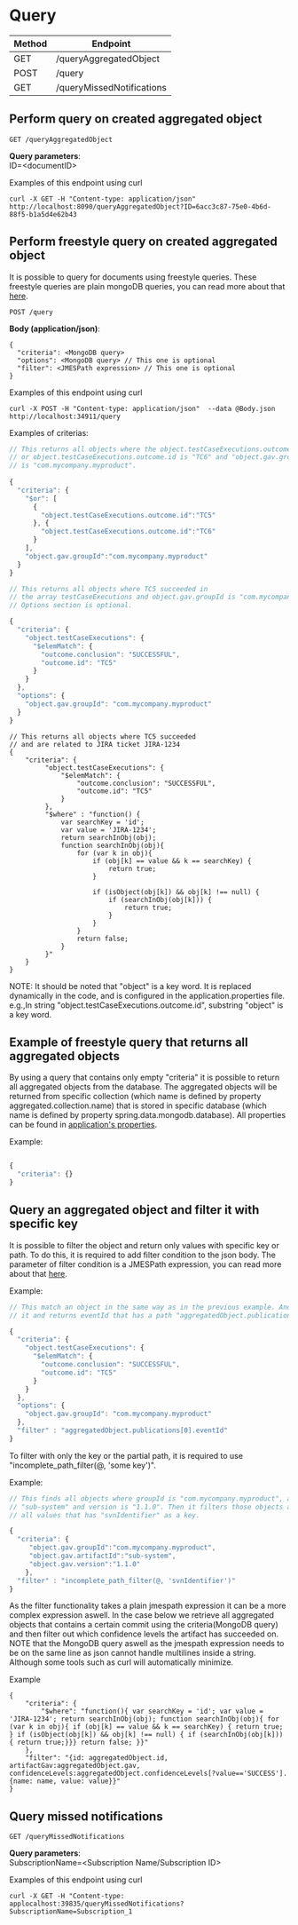 # Query 

|Method|Endpoint             |
|------|---------------------|
|GET   |/queryAggregatedObject|
|POST   |/query|
|GET   |/queryMissedNotifications|

## Perform query on created aggregated object
    GET /queryAggregatedObject  
  
**Query parameters**:  
ID=\<documentID\>  
  
Examples of this endpoint using curl  

    curl -X GET -H "Content-type: application/json"  http://localhost:8090/queryAggregatedObject?ID=6acc3c87-75e0-4b6d-88f5-b1a5d4e62b43

## Perform freestyle query on created aggregated object  
It is possible to query for documents using freestyle queries. These freestyle queries are plain mongoDB queries, you can read more about that [here](https://docs.mongodb.com/manual/tutorial/query-documents/).

    POST /query

**Body (application/json)**:  

    {  
      "criteria": <MongoDB query>  
      "options": <MongoDB query> // This one is optional
      "filter": <JMESPath expression> // This one is optional
    }  
  
Examples of this endpoint using curl  
 
    curl -X POST -H "Content-type: application/json"  --data @Body.json http://localhost:34911/query
    
Examples of criterias:  
``` javascript
// This returns all objects where the object.testCaseExecutions.outcome.id is"TC5"  
// or object.testCaseExecutions.outcome.id is "TC6" and "object.gav.groupId"  
// is "com.mycompany.myproduct".
 
{
  "criteria": {
    "$or": [
      {
        "object.testCaseExecutions.outcome.id":"TC5"
      }, {
        "object.testCaseExecutions.outcome.id":"TC6"
      }
    ],
    "object.gav.groupId":"com.mycompany.myproduct"
  }
}
```

``` javascript
// This returns all objects where TC5 succeeded in 
// the array testCaseExecutions and object.gav.groupId is "com.mycompany.myproduct".
// Options section is optional.

{
  "criteria": {
    "object.testCaseExecutions": {
      "$elemMatch": {
        "outcome.conclusion": "SUCCESSFUL",
        "outcome.id": "TC5"
      }
    }
  },
  "options": {
    "object.gav.groupId": "com.mycompany.myproduct"
  }
}

```

```
// This returns all objects where TC5 succeeded 
// and are related to JIRA ticket JIRA-1234
{
    "criteria": {   
         "object.testCaseExecutions": {
             "$elemMatch": {
                 "outcome.conclusion": "SUCCESSFUL",
                 "outcome.id": "TC5"
             }
         },
         "$where" : "function() {
             var searchKey = 'id';
             var value = 'JIRA-1234';        
             return searchInObj(obj);
             function searchInObj(obj){                            
                 for (var k in obj){           
                     if (obj[k] == value && k == searchKey) {                     
                         return true;                        
                     }
          
                     if (isObject(obj[k]) && obj[k] !== null) {              
                         if (searchInObj(obj[k])) {
                             return true;
                         }
                     }          
                 }                         
                 return false;
             }   
         }"     
    }
}
```
NOTE: It should be noted that "object" is a key word.  It is replaced dynamically in the code, and is configured in the application.properties file. e.g.,In string "object.testCaseExecutions.outcome.id", substring "object" is a key word.

## Example of freestyle query that returns all aggregated objects
By using a query that contains only empty "criteria" it is possible to return all aggregated objects from the database. The aggregated objects will be returned from specific collection (which name is defined by property aggregated.collection.name) that is stored in specific database (which name is defined by property spring.data.mongodb.database). All properties can be found in [application's properties](https://github.com/Ericsson/eiffel-intelligence/blob/master/src/main/resources/application.properties).

Example:
``` javascript

{
  "criteria": {}
}

```

## Query an aggregated object and filter it with specific key
It is possible to filter the object and return only values with specific key or path. To do this, it is required to add filter condition to the json body. The parameter of filter condition is a JMESPath expression, you can read more about that [here](http://jmespath.org/tutorial.html#pipe-expressions). 

Example:
``` javascript
// This match an object in the same way as in the previous example. And then filter 
// it and returns eventId that has a path "aggregatedObject.publications[0].eventId". 

{
  "criteria": {
    "object.testCaseExecutions": {
      "$elemMatch": {
        "outcome.conclusion": "SUCCESSFUL",
        "outcome.id": "TC5"
      }
    }
  },
  "options": {
    "object.gav.groupId": "com.mycompany.myproduct"
  },
  "filter" : "aggregatedObject.publications[0].eventId"
}

```
To filter with only the key or the partial path, it is required to use "incomplete_path_filter(@, 'some key')".

Example:
``` javascript
// This finds all objects where groupId is "com.mycompany.myproduct", artifactId is 
// "sub-system" and version is "1.1.0". Then it filters those objects and returns 
// all values that has "svnIdentifier" as a key. 

{
  "criteria": {
     "object.gav.groupId":"com.mycompany.myproduct",
     "object.gav.artifactId":"sub-system",
     "object.gav.version":"1.1.0"
	},
  "filter" : "incomplete_path_filter(@, 'svnIdentifier')"
}

```
As the filter functionality takes a plain jmespath expression it can be a more complex expression aswell. In the case below we retrieve all aggregated objects that contains a certain commit using the criteria(MongoDB query) and then filter out which confidence levels the artifact has succeeded on. NOTE that the MongoDB query aswell as the jmespath expression needs to be on the same line as json cannot handle multilines inside a string. Although some tools such as curl will automatically minimize.


Example
```
{
    "criteria": {
        "$where": "function(){ var searchKey = 'id'; var value = 'JIRA-1234'; return searchInObj(obj); function searchInObj(obj){ for (var k in obj){ if (obj[k] == value && k == searchKey) { return true;  } if (isObject(obj[k]) && obj[k] !== null) { if (searchInObj(obj[k])) { return true;}}} return false; }}"
    },
    "filter": "{id: aggregatedObject.id, artifactGav:aggregatedObject.gav, confidenceLevels:aggregatedObject.confidenceLevels[?value=='SUCCESS'].{name: name, value: value}}"
}
```
## Query missed notifications  
    GET /queryMissedNotifications  
  
**Query parameters**:  
SubscriptionName=<Subscription Name/Subscription ID>  
  
Examples of this endpoint using curl  

    curl -X GET -H "Content-type: applocalhost:39835/queryMissedNotifications?SubscriptionName=Subscription_1

